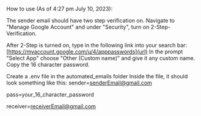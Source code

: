 How to use (As of 4:27 pm July 10, 2023):

The sender email should have two step verification on. Navigate to "Manage Google Account" and under "Security", turn on 2-Step-Verification.

After 2-Step is turned on, type in the following link into your search bar: [https://myaccount.google.com/u/4/apppasswords](url)
In the prompt "Select App" choose "Other (Custom name)" and give it any custom name.
Copy the 16 character password.

Create a .env file in the automated_emails folder
Inside the file, it should look something like this:
sender=senderEmail@gmail.com

pass=your_16_character_password

receiver=receiverEmail@gmail.com
